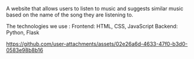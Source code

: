 A website that allows users to listen to music and suggests similar music based on the name of the song they are listening to.

The technologies we use :
Frontend: HTML, CSS, JavaScript
Backend: Python, Flask

https://github.com/user-attachments/assets/02e26a6d-4633-47f0-b3d0-0583e98b8b16

